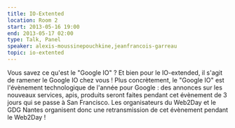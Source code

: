 ```yaml
---
title: IO-Extented
location: Room 2
start: 2013-05-16 19:00
end: 2013-05-17 02:00
type: Talk, Panel
speaker: alexis-moussinepouchkine,jeanfrancois-garreau
topic: io-extented
---
```

Vous savez ce qu'est le "Google IO" ? Et bien pour le IO-extended, il s'agit de ramener le Google IO chez vous ! Plus concrètement, le "Google IO" est l'évènement technologique de l'année pour Google : des annonces sur les nouveaux services, apis, produits seront faites pendant cet évènement de 3 jours qui se passe à San Francisco. Les organisateurs du Web2Day et le GDG Nantes organisent donc une retransmission de cet évènement pendant le Web2Day !